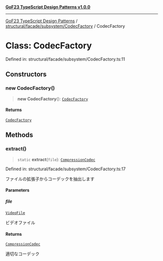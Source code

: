 [**GoF23 TypeScript Design Patterns v1.0.0**](../../../../../README.md)

***

[GoF23 TypeScript Design Patterns](../../../../../README.md) / [structural/facade/subsystem/CodecFactory](../README.md) / CodecFactory

# Class: CodecFactory

Defined in: structural/facade/subsystem/CodecFactory.ts:11

## Constructors

### new CodecFactory()

> **new CodecFactory**(): [`CodecFactory`](CodecFactory.md)

#### Returns

[`CodecFactory`](CodecFactory.md)

## Methods

### extract()

> `static` **extract**(`file`): [`CompressionCodec`](../../codecs/CompressionCodec/interfaces/CompressionCodec.md)

Defined in: structural/facade/subsystem/CodecFactory.ts:17

ファイルの拡張子からコーデックを抽出します

#### Parameters

##### file

[`VideoFile`](../../VideoFile/classes/VideoFile.md)

ビデオファイル

#### Returns

[`CompressionCodec`](../../codecs/CompressionCodec/interfaces/CompressionCodec.md)

適切なコーデック
